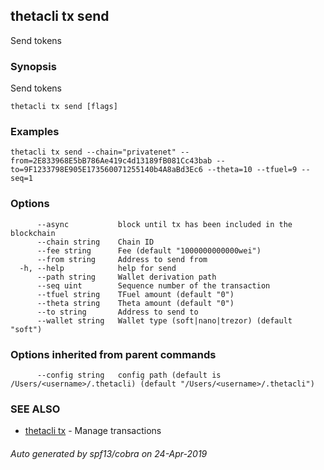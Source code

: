 ## thetacli tx send

Send tokens

### Synopsis

Send tokens

```
thetacli tx send [flags]
```

### Examples

```
thetacli tx send --chain="privatenet" --from=2E833968E5bB786Ae419c4d13189fB081Cc43bab --to=9F1233798E905E173560071255140b4A8aBd3Ec6 --theta=10 --tfuel=9 --seq=1
```

### Options

```
      --async           block until tx has been included in the blockchain
      --chain string    Chain ID
      --fee string      Fee (default "1000000000000wei")
      --from string     Address to send from
  -h, --help            help for send
      --path string     Wallet derivation path
      --seq uint        Sequence number of the transaction
      --tfuel string    TFuel amount (default "0")
      --theta string    Theta amount (default "0")
      --to string       Address to send to
      --wallet string   Wallet type (soft|nano|trezor) (default "soft")
```

### Options inherited from parent commands

```
      --config string   config path (default is /Users/<username>/.thetacli) (default "/Users/<username>/.thetacli")
```

### SEE ALSO

* [thetacli tx](thetacli_tx.md)	 - Manage transactions

###### Auto generated by spf13/cobra on 24-Apr-2019
